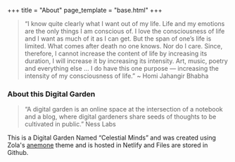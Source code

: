 +++
title = "About"
page_template = "base.html"
+++
> “I know quite clearly what I want out of my life. Life and my emotions are the only things I am conscious of. I love the consciousness of life and I want as much of it as I can get. But the span of one’s life is limited. What comes after death no one knows. Nor do I care. Since, therefore, I cannot increase the content of life by increasing its duration, I will increase it by increasing its intensity. Art, music, poetry and everything else … I do have this one purpose — increasing the intensity of my consciousness of life.” ~ Homi Jahangir Bhabha

### About this Digital Garden

> “A digital garden is an online space at the intersection of a notebook and a blog, where digital gardeners share seeds of thoughts to be cultivated in public.” Ness Labs

This is a Digital Garden Named “Celestial Minds” and was created using Zola's [anemone](https://github.com/Speyll/anemone) theme and is hosted in Netlify and Files are stored in Github. 
